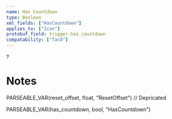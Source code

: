 ```yaml
---
name: Has Countdown
type: Boolean
xml_fields: ["HasCountdown"]
applies_to: ["Icon"]
protobuf_field: trigger.has_countdown
compatability: ["TacO"]
---
```

?

Notes
=====





PARSEABLE_VAR(reset_offset, float, "ResetOffset") // Depricated

PARSEABLE_VAR(has_countdown, bool, "HasCountdown")